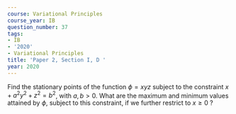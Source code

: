 ```yaml
---
course: Variational Principles
course_year: IB
question_number: 37
tags:
- IB
- '2020'
- Variational Principles
title: 'Paper 2, Section I, D '
year: 2020
---
```




Find the stationary points of the function $\phi=x y z$ subject to the constraint $x+a^{2} y^{2}+z^{2}=b^{2}$, with $a, b>0$. What are the maximum and minimum values attained by $\phi$, subject to this constraint, if we further restrict to $x \geqslant 0$ ?